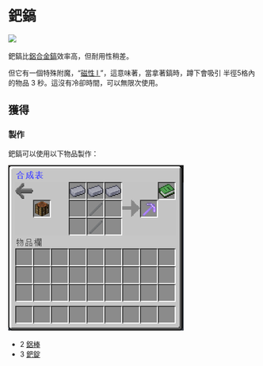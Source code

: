 # 鈀鎬



![](https://camo.githubusercontent.com/f46f84a8e513af58c496b88dca8252b1602d06c4378a0e9b472b21a65a019aaa/68747470733a2f2f692e696d6775722e636f6d2f6f63485a7146582e676966)

鈀鎬比[鋁合金鎬](aluminium-alloy-pickaxe.md)效率高，但耐用性稍差。

但它有一個特殊附魔，“[磁性 I ](../te-shu-fu-mo/magnetic.md)”，這意味著，當拿著鎬時，蹲下會吸引 半徑5格內的物品 3 秒。這沒有冷卻時間，可以無限次使用。

## 獲得

### 製作

鈀鎬可以使用以下物品製作：

![](<../.gitbook/assets/image (87).png>)

* 2 [鋁棒](aluminium-rod.md)
* 3 [鈀錠](palladium-ingot.md)

